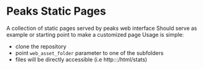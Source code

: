 # Peaks Static Pages

A collection of static pages served by peaks web interface
Should serve as example or starting point to make a customized page
Usage is simple:
* clone the repository
* point `web_asset_folder` parameter to one of the subfolders
* files will be directly accessible (i.e http::<instance-ip>:<port>/html/stats)

